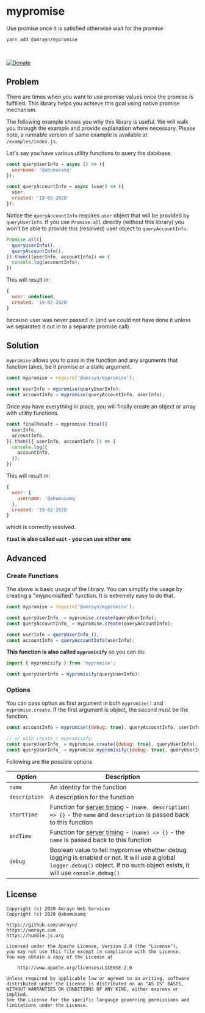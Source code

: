 # mypromise
Use promise once it is satisfied otherwise wait for the promise

```
yarn add @amrayn/mypromise
```

<br>

[![Donate](https://amrayn.github.io/donate.png?v2)](https://amrayn.com/donate)

## Problem
There are times when you want to use promise values once the promise is fulfilled. This library helps you achieve this goal using native promise mechanism.

The following example shows you why this library is useful. We will walk you through the example and provide explanation where necessary. Please note, a runnable version of same example is available at `/examples/index.js`.

Let's say you have various utility functions to query the database.

```javascript
const queryUserInfo = async () => ({
  username: '@abumusamq'
});

const queryAccountInfo = async (user) => ({
  user,
  created: '19-02-2020'
});
```

Notice the `queryAccountInfo` requires `user` object that will be provided by `queryUserInfo`. If you use `Promise.all` directly (without this library) you won't be able to provide this (resolved) user object to `queryAccountInfo`.

```javascript
Promise.all([
  queryUserInfo(),
  queryAccountInfo(),
]).then(([userInfo, accountInfo]) => {
  console.log(accountInfo);
})

```

This will result in:

```javascript
{
  user: undefined,
  created: '19-02-2020'
}
```

because user was never passed in (and we could not have done it unless we separated it out in to a separate promise call)

## Solution
`mypromise` allows you to pass in the function and any arguments that function takes, be it promise or a static argument.

```javascript
const mypromise = require('@amrayn/mypromise');

const userInfo = mypromise(queryUserInfo);
const accountInfo = mypromise(queryAccountInfo, userInfo);
```

Once you have everything in place, you will finally create an object or array with utility functions.

```javascript
const finalResult = mypromise.final({
  userInfo,
  accountInfo,
}).then(({ userInfo, accountInfo }) => {
  console.log({
    accountInfo,
  });
})
```

This will result in:

```javascript
{
  user: {
    username: '@abumusamq'
  },
  created: '19-02-2020'
}
```

which is correctly resolved.

**`final` is also called `wait` - you can use either one**

## Advanced
### Create Functions
The above is basic usage of the library. You can simplify the usage by creating a "mypromisified" function. It is extremely easy to do that.

```javascript
const mypromise = require('@amrayn/mypromise');

const queryUserInfo_ = mypromise.create(queryUserInfo);
const queryAccountInfo_ = mypromise.create(queryAccountInfo);

const userInfo = queryUserInfo_();
const accountInfo = queryAccountInfo(userInfo);
```

**This function is also called `mypromisify`** so you can do:

```javascript
import { mypromisify } from 'mypromise';

const queryUserInfo = mypromisify(queryUserInfo);
```

### Options
You can pass option as first argument in both `mypromise()` and `mypromise.create`. If the first argument is object, the second must be the function.

```javascript
const accountInfo = mypromise({debug: true}, queryAccountInfo, userInfo);

// or with create / mypromisify
const queryUserInfo_ = mypromise.create({debug: true}, queryUserInfo);
const queryUserInfo_ = mypromise.mypromisify({debug: true}, queryUserInfo);
```

Following are the possible options

| **Option** | **Description** |
|--|--|
| `name` | An identity for the function |
| `description` | A description for the function |
| `startTime` | Function for [server timing](https://www.w3.org/TR/server-timing/) - `(name, description) => {}` - the `name` and `description` is passed back to this function |
| `endTime` | Function for [server timing](https://www.w3.org/TR/server-timing/) - `(name) => {}` - the `name` is passed back to this function |
| `debug` | Boolean value to tell mypromise whether debug logging is enabled or not. It will use a global `logger.debug()` object. If no such object exists, it will use `console.debug()` |

## License
```
Copyright (c) 2020 Amrayn Web Services
Copyright (c) 2020 @abumusamq

https://github.com/amrayn/
https://amrayn.com
https://humble.js.org

Licensed under the Apache License, Version 2.0 (the "License");
you may not use this file except in compliance with the License.
You may obtain a copy of the License at

    http://www.apache.org/licenses/LICENSE-2.0

Unless required by applicable law or agreed to in writing, software
distributed under the License is distributed on an "AS IS" BASIS,
WITHOUT WARRANTIES OR CONDITIONS OF ANY KIND, either express or implied.
See the License for the specific language governing permissions and
limitations under the License.
```
